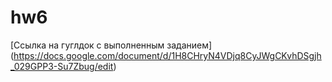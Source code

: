 # hw6
[Ссылка на гуглдок с выполненным заданием] (https://docs.google.com/document/d/1H8CHryN4VDjq8CyJWgCKvhDSgjh_029GPP3-Su7Zbug/edit)

